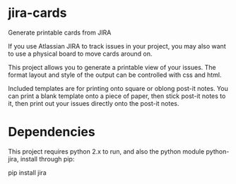 jira-cards
==========

Generate printable cards from JIRA

If you use Atlassian JIRA to track issues in your project, you may also want to use a physical board to move cards around on.

This project allows you to generate a printable view of your issues. The format layout and style of the output can be controlled with css and html.

Included templates are for printing onto square or oblong post-it notes. You can print a blank template onto a piece of paper, then stick post-it notes to it, then print out your issues directly onto the post-it notes.



Dependencies
============

This project requires python 2.x to run, and also the python module python-jira, install through pip:

pip install jira
